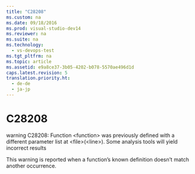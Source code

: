 ```yaml
---
title: "C28208"
ms.custom: na
ms.date: 09/18/2016
ms.prod: visual-studio-dev14
ms.reviewer: na
ms.suite: na
ms.technology: 
  - vs-devops-test
ms.tgt_pltfrm: na
ms.topic: article
ms.assetid: e9a8ce37-3b05-4202-b078-5570ae496d1d
caps.latest.revision: 5
translation.priority.ht: 
  - de-de
  - ja-jp
---
```

# C28208
warning C28208: Function <function\> was previously defined with a different parameter list at <file\>(<line\>). Some analysis tools will yield incorrect results  
  
 This warning is reported when a function’s known definition doesn’t match another occurrence.
